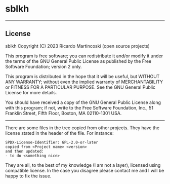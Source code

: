 # sblkh

------

## License

sblkh
Copyright (C) 2023  Ricardo Martincoski (open source projects)

This program is free software; you can redistribute it and/or modify
it under the terms of the GNU General Public License as published by
the Free Software Foundation; version 2 only.

This program is distributed in the hope that it will be useful,
but WITHOUT ANY WARRANTY; without even the implied warranty of
MERCHANTABILITY or FITNESS FOR A PARTICULAR PURPOSE.  See the
GNU General Public License for more details.

You should have received a copy of the GNU General Public License along
with this program; if not, write to the Free Software Foundation, Inc.,
51 Franklin Street, Fifth Floor, Boston, MA 02110-1301 USA.

------

There are some files in the tree copied from other projects.
They have the license stated in the header of the file. For instance:
```
SPDX-License-Identifier: GPL-2.0-or-later
copied from <Project name> <version>
and then updated:
- to do <something nice>
```

They are all, to the best of my knowledge (I am not a layer), licensed using
compatible license.
In the case you disagree please contact me and I will be happy to fix the issue.
